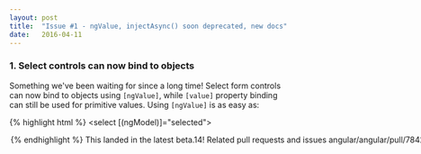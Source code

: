 ```yaml
---
layout: post
title:  "Issue #1 - ngValue, injectAsync() soon deprecated, new docs"
date:   2016-04-11
---
```


### 1. Select controls can now bind to objects

Something we've been waiting for since a long time! Select form controls can now bind to objects using `[ngValue]`, while `[value]` property binding can still be used for primitive values. Using `[ngValue]` is as easy as:

{% highlight html %}
<select [(ngModel)]="selected">
  <option *ngFor="city of cities" [ngValue]="city">
</select>
{% endhighlight %}

This landed in the latest beta.14!

#### Related pull requests and issues

- [angular/angular/pull/7842](https://github.com/angular/angular/pull/7842)

### 2. injectAsync() soon be deprecated in favour of async()

To improve developer ergonomics when writing tests, `injectAsync()` is gonna be deprecated in favour of `async()`. While `injectAsync()` returns a promise, `async()` runs in a [Zone](http://blog.thoughtram.io/angular/2016/01/22/understanding-zones.html) which doesn't complete the test until all asynchronous tasks have been completed.

**Before:**

{% highlight js %}
it('should wait for returned promises', injectAsync([], () => {
  return somePromise.then(() => { expect(true).toEqual(true); });
}));
{% endhighlight %}

**After:**

{% highlight js %}
it('should wait for returned promises', async(() => {
  somePromise.then() => { expect(true).toEqual(true); });
}));
{% endhighlight %}

#### Related pull requests and issues

- [angular/angular/pull/7735](https://github.com/angular/angular/pull/7735)

### 3. XHR implementation that uses template cache

A feature we're relying on since ages in Angular 1 now landed in Angular 2! A new XHR implementation that first asks the template cache for a response that we might've received ealier. Great for testing as it avoids doing an actual XHR.

#### Related pull requests and issues

- [angular/angular/pull/7940](https://github.com/angular/angular/pull/7940)

### 4. Developer guide chapter: Component styles

There's a new developer guide chapter on how styling Angular 2 components works! It covers View Encapsulations and loading of styles with relative URLS.
Go and read it right [here](https://angular.io/docs/ts/latest/guide/component-styles.html)!

### 5. Cookbook on accessibility in the making

The docs authoring team works hard on a new cookbook about accessibility in Angular 2! Read and review the current work in progress [here](https://github.com/angular/angular.io/pull/1049).
